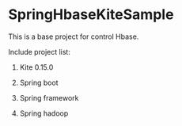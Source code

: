 SpringHbaseKiteSample
=====================
This is a base project for control Hbase.

Include project list:

1. Kite 0.15.0

2. Spring boot

3. Spring framework

4. Spring hadoop
